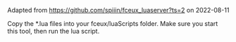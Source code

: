 Adapted from https://github.com/spiiin/fceux_luaserver?ts=2 on 2022-08-11

Copy the *.lua files into your fceux/luaScripts folder. Make sure you start
this tool, then run the lua script.
